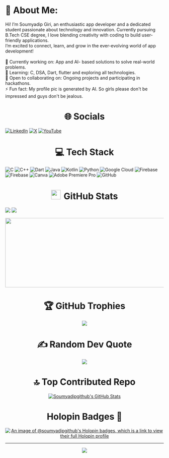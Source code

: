 # 💫 About Me:
Hi! I’m Soumyadip Giri, an enthusiastic app developer and a dedicated student passionate about technology and innovation. Currently pursuing B.Tech CSE degree, I love blending creativity with coding to build user-friendly applications.<br>I’m excited to connect, learn, and grow in the ever-evolving world of app development!<br><br>🔭 Currently working on: App and AI- based solutions to solve real-world problems.<br>🌱 Learning: C, DSA, Dart, flutter and exploring all technologies.<br>🤝 Open to collaborating on:  Ongoing projects and participating in hackathons.<br>⚡ Fun fact: My profile pic is generated by AI. So girls please don't be impressed and guys don't be jealous.


## <h1 align="center">🌐 Socials </h1>

[![LinkedIn](https://img.shields.io/badge/LinkedIn-%230077B5.svg?logo=linkedin&logoColor=white)](https://linkedin.com/in/soumyadip-giri-k) [![X](https://img.shields.io/badge/X-black.svg?logo=X&logoColor=white)](https://x.com/bstsoumyadip123)   [![YouTube](https://img.shields.io/badge/YouTube-%23FF0000.svg?logo=YouTube&logoColor=white)](https://youtube.com/@lifeCaptured0895)


# <h1 align="center">💻 Tech Stack </h1>
![C](https://img.shields.io/badge/c-%2300599C.svg?style=plastic&logo=c&logoColor=white) ![C++](https://img.shields.io/badge/c++-%2300599C.svg?style=plastic&logo=c%2B%2B&logoColor=white) ![Dart](https://img.shields.io/badge/dart-%230175C2.svg?style=plastic&logo=dart&logoColor=white) ![Java](https://img.shields.io/badge/java-%23ED8B00.svg?style=plastic&logo=openjdk&logoColor=white) ![Kotlin](https://img.shields.io/badge/kotlin-%237F52FF.svg?style=plastic&logo=kotlin&logoColor=white) ![Python](https://img.shields.io/badge/python-3670A0?style=plastic&logo=python&logoColor=ffdd54) ![Google Cloud](https://img.shields.io/badge/GoogleCloud-%234285F4.svg?style=plastic&logo=google-cloud&logoColor=white) ![Firebase](https://img.shields.io/badge/firebase-%23039BE5.svg?style=plastic&logo=firebase) ![Firebase](https://img.shields.io/badge/firebase-a08021?style=plastic&logo=firebase&logoColor=ffcd34) ![Canva](https://img.shields.io/badge/Canva-%2300C4CC.svg?style=plastic&logo=Canva&logoColor=white) ![Adobe Premiere Pro](https://img.shields.io/badge/Adobe%20Premiere%20Pro-9999FF.svg?style=plastic&logo=Adobe%20Premiere%20Pro&logoColor=white) ![GitHub](https://img.shields.io/badge/github-%23121011.svg?style=plastic&logo=github&logoColor=white)
<h1 align="center"> <img src="https://media.giphy.com/media/iY8CRBdQXODJSCERIr/giphy.gif" width="30" height="30" style="margin-right: 10px;">GitHub Stats </h1>

![](https://github-readme-stats.vercel.app/api?username=Soumyadipgithub&theme=ambient_gradient&hide_border=true&include_all_commits=true&count_private=true) ![](https://github-readme-stats.vercel.app/api/top-langs/?username=Soumyadipgithub&theme=ambient_gradient&hide_border=true&card_width=300&include_all_commits=true&count_private=true&layout=compact)

<div align="center">
    <p align="center">
    <img width="900" height="220" src="https://github-readme-streak-stats.herokuapp.com/?user=Soumyadipgithub&theme=ambient_gradient&hide_border=true&card_width=800">
  </p>

    
## <h1 align="center">🏆 GitHub Trophies </h1>
![](https://github-profile-trophy.vercel.app/?username=Soumyadipgithub&theme=neon&no-frame=false&no-bg=false&margin-w=4)

<h1 align="center">✍️ Random Dev Quote </h1>

<p align="center">
        <a href="https://github.com/Soumyadipgithub">
          <img align="center" src="https://quotes-github-readme.vercel.app/api?type=horizontal&theme=tokyonight"/>
        </a>
      </p>
<!--![](https://quotes-github-readme.vercel.app/api?type=horizontal&theme=tokyonight) -->

<h1 align="center">🔝 Top Contributed Repo </h1>

<!--
![](https://github-contributor-stats.vercel.app/api?username=Soumyadipgithub&limit=5&theme=ambient_gradient&combine_all_yearly_contributions=true)
 -->

 
   <p align="center">
        <a href="https://github.com/Soumyadipgithub">
          <img align="center" src="https://github-contributor-stats.vercel.app/api?username=Soumyadipgithub&limit=5&theme=ambient_gradient&combine_all_yearly_contributions=true" alt=" Soumyadipgithub's GitHub Stats" />
        </a>
      </p>


<h1 align="center">Holopin Badges 🦖</h1>

[![An image of @soumyadipgithub's Holopin badges, which is a link to view their full Holopin profile](https://holopin.me/soumyadipgithub)](https://holopin.io/@soumyadipgithub)

---
[![](https://visitcount.itsvg.in/api?id=Soumyadipgithub&icon=2&color=10)](https://visitcount.itsvg.in)

<!-- Proudly created with GPRM ( https://gprm.itsvg.in ) -->
